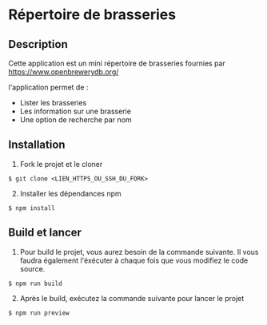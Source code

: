 # Répertoire de brasseries

## Description 

Cette application est un mini répertoire de brasseries fournies par https://www.openbrewerydb.org/

l'application permet de :
- Lister les brasseries
- Les information sur une brasserie
- Une option de recherche par nom

## Installation

1. Fork le projet et le cloner
```shell
$ git clone <LIEN_HTTPS_OU_SSH_DU_FORK>
```
2. Installer les dépendances npm
```shell
$ npm install
```

## Build et lancer

1. Pour build le projet, vous aurez besoin de la commande suivante. Il vous faudra également l'éxécuter à chaque fois que vous modifiez le code source.
```shell
$ npm run build
```
2. Après le build, exécutez la commande suivante pour lancer le projet
```shell
$ npm run preview
```
